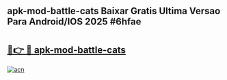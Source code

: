 ## apk-mod-battle-cats Baixar Gratis Ultima Versao Para Android/IOS 2025 #6hfae

# <h2><a href="https://ainizakaria.my?title=apk-mod-battle-cats&ref=20M">🔗👉 🔴 apk-mod-battle-cats</a></h2>

[![acn](https://github.com/user-attachments/assets/0f9c940e-d8b0-45ae-aac7-cd30a18b3e1c)](https://ainizakaria.my?title=apk-mod-battle-cats&ref=20M)

